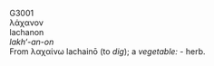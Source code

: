 <body>
  <p>G3001<br>  λάχανον  <br> lachanon  <br><i>lakh‘-an-on </i><br>From   λαχαίνω    lachainō   (to <i>dig</i>); a <i>vegetable:</i> - herb.<br></p>
 </body>